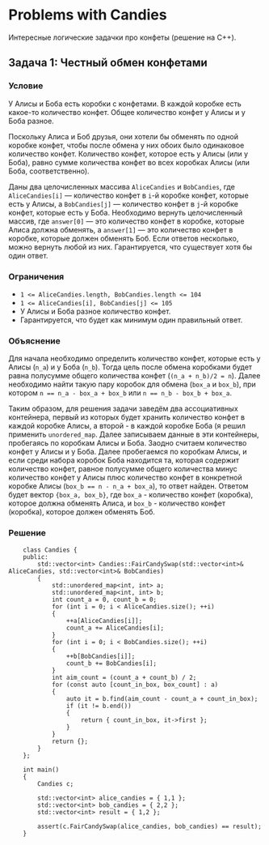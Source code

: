 # Problems with Candies

Интересные логические задачки про конфеты (решение на C++).

## Задача 1: Честный обмен конфетами

### Условие

У Алисы и Боба есть коробки с конфетами. В каждой коробке есть какое-то количество конфет. Общее количество конфет у Алисы и у Боба разное.

Поскольку Алиса и Боб друзья, они хотели бы обменять по одной коробке конфет, чтобы после обмена у них обоих было одинаковое количество конфет. Количество конфет, которое есть у Алисы (или у Боба), равно сумме количества конфет во всех коробках Алисы (или Боба, соответственно).

Даны два целочисленных массива `AliceCandies` и `BobCandies`, где `AliceCandies[i]` — количество конфет в `i`-й коробке конфет, которые есть у Алисы, а `BobCandies[j]` — количество конфет в `j`-й коробке конфет, которые есть у Боба. Необходимо вернуть целочисленный массив, где `answer[0]` — это количество конфет в коробке, которые Алиса должна обменять, а `answer[1]` — это количество конфет в коробке, которые должен обменять Боб. Если ответов несколько, можно вернуть любой из них. Гарантируется, что существует хотя бы один ответ.

### Ограничения

  + `1 <= AliceCandies.length, BobCandies.length <= 104`
  + `1 <= AliceCandies[i], BobCandies[j] <= 105`
  + У Алисы и Боба разное количество конфет.
  + Гарантируется, что будет как минимум один правильный ответ.

### Объяснение

Для начала необходимо определить количество конфет, которые есть у Алисы (`n_a`) и у Боба (`n_b`). Тогда цель после обмена коробками будет равна полусумме общего количества конфет (`(n_a + n_b)/2 = n`). Далее необходимо найти такую пару коробок для обмена (`box_a` и `box_b`), при котором `n == n_a - box_a + box_b` или `n == n_b - box_b + box_a`.

Таким образом, для решения задачи заведём два ассоциативных контейнера, первый из которых будет хранить количество конфет в каждой коробке Алисы, а второй - в каждой коробке Боба (я решил применить `unordered_map`. Далее записываем данные в эти контейнеры, пробегаясь по коробкам Алисы и Боба. Заодно считаем количество конфет у Алисы и у Боба. Далее пробегаемся по коробкам Алисы, и если среди набора коробок Боба находится та, которая содержит количество конфет, равное полусумме общего количества минус количество конфет у Алисы плюс количество конфет в конкретной коробке Алисы (`box_b == n - n_a + box_a`), то ответ найден. Ответом будет вектор `{box_a, box_b}`, где `box_a` - количество конфет (коробка), которое должна обменять Алиса, и `box_b` - количество конфет (коробка), которое должен обменять Боб.

### Решение

```
    class Candies {
    public:
        std::vector<int> Candies::FairCandySwap(std::vector<int>& AliceCandies, std::vector<int>& BobCandies)
        {
            std::unordered_map<int, int> a;
            std::unordered_map<int, int> b;
            int count_a = 0, count_b = 0;
            for (int i = 0; i < AliceCandies.size(); ++i)
            {
                ++a[AliceCandies[i]];
                count_a += AliceCandies[i];
            }
            for (int i = 0; i < BobCandies.size(); ++i)
            {
                ++b[BobCandies[i]];
                count_b += BobCandies[i];
            }
            int aim_count = (count_a + count_b) / 2;
            for (const auto [count_in_box, box_count] : a)
            {
                auto it = b.find(aim_count - count_a + count_in_box);
                if (it != b.end())
                {
                    return { count_in_box, it->first };
                }
            }
            return {};
        }
    };
    
    int main()
    {
        Candies c;
	
        std::vector<int> alice_candies = { 1,1 };
        std::vector<int> bob_candies = { 2,2 };
        std::vector<int> result = { 1,2 };
        
        assert(c.FairCandySwap(alice_candies, bob_candies) == result);
    }
```
